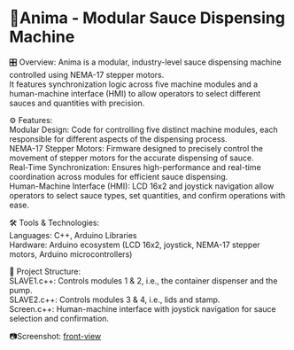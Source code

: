# 🦾Anima - Modular Sauce Dispensing Machine  

🎛️ Overview: Anima is a modular, industry-level sauce dispensing machine controlled using NEMA-17 stepper motors.   
It features synchronization logic across five machine modules and a human-machine interface (HMI) to allow operators to select different sauces and quantities with precision.

⚙️ Features:  
Modular Design: Code for controlling five distinct machine modules, each responsible for different aspects of the dispensing process.    
NEMA-17 Stepper Motors: Firmware designed to precisely control the movement of stepper motors for the accurate dispensing of sauce.    
Real-Time Synchronization: Ensures high-performance and real-time coordination across modules for efficient sauce dispensing.    
Human-Machine Interface (HMI): LCD 16x2 and joystick navigation allow operators to select sauce types, set quantities, and confirm operations with ease.    

🛠 Tools & Technologies:    
Languages: C++, Arduino Libraries   
Hardware: Arduino ecosystem (LCD 16x2, joystick, NEMA-17 stepper motors, Arduino microcontrollers)     

📂 Project Structure:  
SLAVE1.c++: Controls modules 1 & 2, i.e., the container dispenser and the pump.  
SLAVE2.c++: Controls modules 3 & 4, i.e., lids and stamp.  
Screen.c++: Human-machine interface with joystick navigation for sauce selection and confirmation.  

📷Screenshot:
[front-view](frontview.png)


